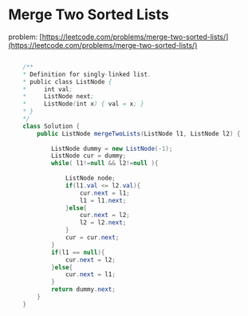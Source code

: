 # Merge Two Sorted Lists  
problem: [https://leetcode.com/problems/merge-two-sorted-lists/](https://leetcode.com/problems/merge-two-sorted-lists/)

```java

    /**
    * Definition for singly-linked list.
    * public class ListNode {
    *     int val;
    *     ListNode next;
    *     ListNode(int x) { val = x; }
    * }
    */
    class Solution {
        public ListNode mergeTwoLists(ListNode l1, ListNode l2) {
            
            ListNode dummy = new ListNode(-1);
            ListNode cur = dummy;
            while( l1!=null && l2!=null ){
                
                ListNode node;
                if(l1.val <= l2.val){
                    cur.next = l1;
                    l1 = l1.next;
                }else{
                    cur.next = l2;
                    l2 = l2.next;
                }
                cur = cur.next;
            }
            if(l1 == null){
                cur.next = l2;
            }else{
                cur.next = l1;
            }
            return dummy.next;      
        }
    }

```